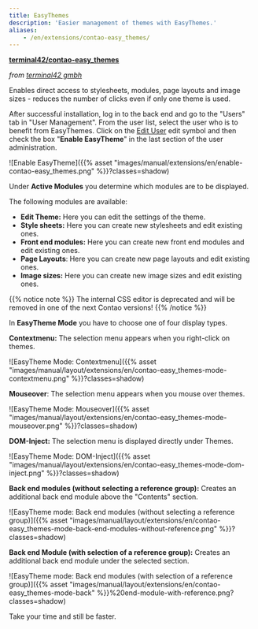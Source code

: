 ```yaml
---
title: EasyThemes
description: 'Easier management of themes with EasyThemes.'
aliases:
    - /en/extensions/contao-easy_themes/
---
```


**[terminal42/contao-easy\_themes](https://packagist.org/packages/terminal42/contao-easy_themes)**

*from [terminal42 gmbh](https://www.terminal42.ch/de/)*

Enables direct access to stylesheets, modules, page layouts and image sizes - reduces the number of clicks even if only 
one theme is used.

After successful installation, log in to the back end and go to the "Users" tab in "User Management". From the user 
list, select the user who is to benefit from EasyThemes. Click on the 
[Edit User](/de/icons/edit.svg?classes=icon "Edit User") edit symbol and then check the box "**Enable EasyTheme**" in 
the last section of the user administration.

![Enable EasyTheme]({{% asset "images/manual/extensions/en/enable-contao-easy_themes.png" %}}?classes=shadow)

Under **Active Modules** you determine which modules are to be displayed.

The following modules are available:

- **Edit Theme:** Here you can edit the settings of the theme.
- **Style sheets:** Here you can create new stylesheets and edit existing ones.
- **Front end modules:** Here you can create new front end modules and edit existing ones.
- **Page Layouts**: Here you can create new page layouts and edit existing ones.
- **Image sizes:** Here you can create new image sizes and edit existing ones.

{{% notice note %}}
The internal CSS editor is deprecated and will be removed in one of the next Contao versions!
{{% /notice %}}

In **EasyTheme Mode** you have to choose one of four display types.

**Contextmenu:** The selection menu appears when you right-click on themes.

![EasyTheme Mode: Contextmenu]({{% asset "images/manual/layout/extensions/en/contao-easy_themes-mode-contextmenu.png" %}}?classes=shadow)

**Mouseover**: The selection menu appears when you mouse over themes.

![EasyTheme Mode: Mouseover]({{% asset "images/manual/layout/extensions/en/contao-easy_themes-mode-mouseover.png" %}}?classes=shadow)

**DOM-Inject:** The selection menu is displayed directly under Themes.

![EasyTheme Mode: DOM-Inject]({{% asset "images/manual/layout/extensions/en/contao-easy_themes-mode-dom-inject.png" %}}?classes=shadow)

**Back end modules (without selecting a reference group):** Creates an additional back end module above the "Contents" 
section.

![EasyTheme mode: Back end modules (without selecting a reference group)]({{% asset "images/manual/layout/extensions/en/contao-easy_themes-mode-back-end-modules-without-reference.png" %}}?classes=shadow)

**Back end Module (with selection of a reference group):** Creates an additional back end module under the selected 
section.

![EasyTheme mode: Back end modules (with selection of a reference group)]({{% asset "images/manual/layout/extensions/en/contao-easy_themes-mode-back" %}}%20end-module-with-reference.png?classes=shadow)

Take your time and still be faster.
